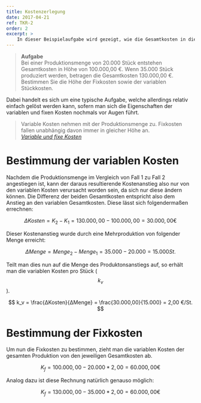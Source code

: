 ```yaml
---
title: Kostenzerlegung
date: 2017-04-21
ref: TKR-2
order: 2
excerpt: >
    In dieser Beispielaufgabe wird gezeigt, wie die Gesamtkosten in die Fixkosten und variablen Stückkosten zerlegt werden können.
---
```


> **Aufgabe**  
> Bei einer Produktionsmenge von 20.000 Stück entstehen Gesamtkosten in Höhe von 100.000,00 €.
> Wenn 35.000 Stück produziert werden, betragen die Gesamtkosten 130.000,00 €.  
> Bestimmen Sie die Höhe der Fixkosten sowie der variablen Stückkosten.

Dabei handelt es sich um eine typische Aufgabe, welche allerdings relativ einfach gelöst werden kann, sofern man sich die Eigenschaften der variablen und fixen Kosten nochmals vor Augen führt.
> Variable Kosten nehmen mit der Produktionsmenge zu. Fixkosten fallen unabhängig davon immer in gleicher Höhe an.  
> <cite>[Variable und fixe Kosten](/bwr/teilkostenrechnung/1-intro/)</cite>


# Bestimmung der variablen Kosten

Nachdem die Produktionsmenge im Vergleich von Fall 1 zu Fall 2 angestiegen ist, kann der daraus resultierende Kostenanstieg also nur von den variablen Kosten verursacht worden sein, da sich nur diese ändern können.
Die Differenz der beiden Gesamtkosten entspricht also dem Anstieg an den variablen Gesamtkosten. Diese lässt sich folgendermaßen errechnen:  

$$ ΔKosten = K_2 - K_1 = 130.000,00 - 100.000,00 = 30.000,00 € $$  

Dieser Kostenanstieg wurde durch eine Mehrproduktion von folgender Menge erreicht:  

$$ ΔMenge = Menge_2 - Menge_1 = 35.000 - 20.000 = 15.000 St. $$  

Teilt man dies nun auf die Menge des Produktonsanstiegs auf, so erhält man die variablen Kosten pro Stück ($$ k_v $$).

$$ k_v = \frac{ΔKosten}{ΔMenge} = \frac{30.000,00}{15.000} = 2,00 €/St. $$


# Bestimmung der Fixkosten

Um nun die Fixkosten zu bestimmen, zieht man die variablen Kosten der gesamten Produktion von den jeweiligen Gesamtkosten ab.

$$ K_f = 100.000,00 - 20.000 * 2,00 = 60.000,00€ $$

Analog dazu ist diese Rechnung natürlich genauso möglich:

$$ K_f = 130.000,00 - 35.000 * 2,00 = 60.000,00€ $$